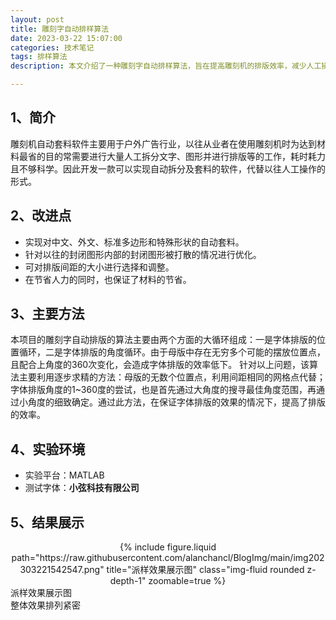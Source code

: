 ```yaml
---
layout: post
title: 雕刻字自动排样算法
date: 2023-03-22 15:07:00
categories: 技术笔记
tags: 排样算法
description: 本文介绍了一种雕刻字自动排样算法，旨在提高雕刻机的排版效率，减少人工操作，节省材料成本。该算法能够自动处理中文、外文及各种形状的文字排版，优化封闭图形的排版效果，并允许用户自定义排版间距，适用于户外广告行业的实际需求。

---
```

## 1、简介
雕刻机自动套料软件主要用于户外广告行业，以往从业者在使用雕刻机时为达到材料最省的目的常需要进行大量人工拆分文字、图形并进行排版等的工作，耗时耗力且不够科学。因此开发一款可以实现自动拆分及套料的软件，代替以往人工操作的形式。

## 2、改进点 
- 实现对中文、外文、标准多边形和特殊形状的自动套料。 
- 针对以往的封闭图形内部的封闭图形被打散的情况进行优化。 
- 可对排版间距的大小进行选择和调整。 
- 在节省人力的同时，也保证了材料的节省。

## 3、主要方法
本项目的雕刻字自动排版的算法主要由两个方面的大循环组成：一是字体排版的位置循环，二是字体排版的角度循环。由于母版中存在无穷多个可能的摆放位置点，且配合上角度的360次变化，会造成字体排版的效率低下。 针对以上问题，该算法主要利用逐步求精的方法：母版的无数个位置点，利用间距相同的网格点代替；字体排版角度的1~360度的尝试，也是首先通过大角度的搜寻最佳角度范围，再通过小角度的细致确定。通过此方法，在保证字体排版的效果的情况下，提高了排版的效率。

## 4、实验环境
- 实验平台：MATLAB
- 测试字体：**小弦科技有限公司**

## 5、结果展示

<div class="row mt-3">
    <div class="col-sm mt-3 mt-md-0" style="text-align: center;">
        {% include figure.liquid path="https://raw.githubusercontent.com/alanchancl/BlogImg/main/img202303221542547.png" title="派样效果展示图" class="img-fluid rounded z-depth-1" zoomable=true %}
    </div>
</div>
<div class="caption">派样效果展示图</div>
整体效果排列紧密
